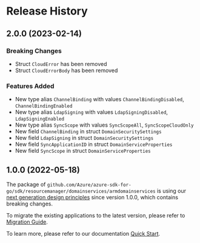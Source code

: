 # Release History

## 2.0.0 (2023-02-14)
### Breaking Changes

- Struct `CloudError` has been removed
- Struct `CloudErrorBody` has been removed

### Features Added

- New type alias `ChannelBinding` with values `ChannelBindingDisabled`, `ChannelBindingEnabled`
- New type alias `LdapSigning` with values `LdapSigningDisabled`, `LdapSigningEnabled`
- New type alias `SyncScope` with values `SyncScopeAll`, `SyncScopeCloudOnly`
- New field `ChannelBinding` in struct `DomainSecuritySettings`
- New field `LdapSigning` in struct `DomainSecuritySettings`
- New field `SyncApplicationID` in struct `DomainServiceProperties`
- New field `SyncScope` in struct `DomainServiceProperties`


## 1.0.0 (2022-05-18)

The package of `github.com/Azure/azure-sdk-for-go/sdk/resourcemanager/domainservices/armdomainservices` is using our [next generation design principles](https://azure.github.io/azure-sdk/general_introduction.html) since version 1.0.0, which contains breaking changes.

To migrate the existing applications to the latest version, please refer to [Migration Guide](https://aka.ms/azsdk/go/mgmt/migration).

To learn more, please refer to our documentation [Quick Start](https://aka.ms/azsdk/go/mgmt).